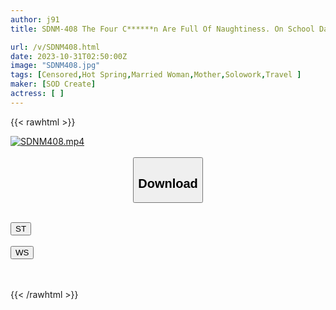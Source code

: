 ```yaml
---
author: j91
title: SDNM-408 The Four C******n Are Full Of Naughtiness. On School Days, Mom Becomes A Woman. Emi Kataoka 36 Years Old Final Chapter Pleasure Is At Its Peak With Hot Intercourse A Day Trip To An Extramarital Hot Spring Where We Continued To Devour Other People’s Cocks And Get Creampied All Day Long

url: /v/SDNM408.html
date: 2023-10-31T02:50:00Z
image: "SDNM408.jpg"
tags: [Censored,Hot Spring,Married Woman,Mother,Solowork,Travel ]
maker: [SOD Create]
actress: [ ]
---
```



{{< rawhtml >}}

<div class="video" data-videoid="zk3QZ20PWJhYlxZ">
    <a href="javascript:;">
        <img src="https://my.j91.asia/v/SDNM408.jpg" width="WIDTH" height="HEIGHT" alt="SDNM408.mp4" loading="lazy">
    </a>
</div>

<script type="text/javascript" src="https://j91.asia/asset/on-demand-st.js"></script>

<br>
  <link rel="stylesheet" href="https://j91.asia/asset/bs5.css">
  
  <center>
  <button class="btn btn-primary" type="button" data-bs-toggle="collapse" data-bs-target=".multi-collapse" aria-expanded="false" aria-controls="multiCollapseExample1 multiCollapseExample2"><h2>Download</h2></button></center>
</p>
<div class="row">
  <div class="col">
    <div class="collapse multi-collapse" id="multiCollapseExample1">
      <div class="card card-body">
	      	      <br>
<div class="buttons">  
<a href="https://streamtape.to/v/zk3QZ20PWJhYlxZ"><button class="btn-hover color-3"><i class="fa fa-download"></i> ST</button></a></div>
    </div>
  </div>
</div>
  <div class="col">
    <div class="collapse multi-collapse" id="multiCollapseExample2">
      <div class="card card-body">
	      <br>
<div class="buttons">
    <a href="https://wolfstream.tv/d4cwyh41nvz0"><button class="btn-hover color-9"><i class="fa fa-download"></i> WS</button></a></div>
<br><br>
      </div>
    </div>
  </div>
</div>

{{< /rawhtml >}}
